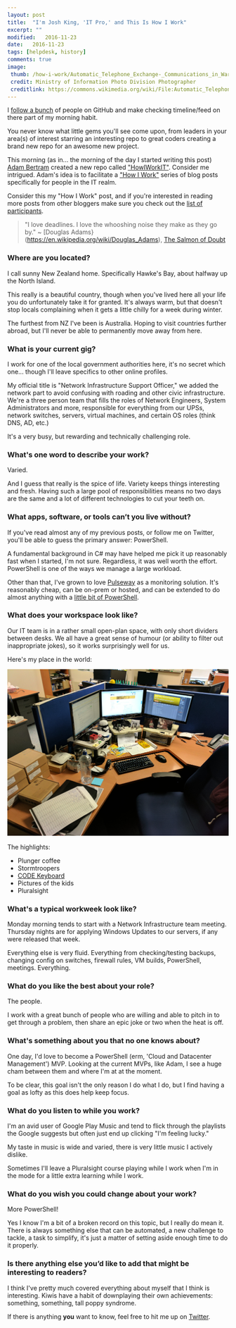 ```yaml
---
layout: post
title:  "I'm Josh King, 'IT Pro,' and This Is How I Work"
excerpt: ""
modified:   2016-11-23
date:   2016-11-23
tags: [helpdesk, history]
comments: true
image:
 thumb: /how-i-work/Automatic_Telephone_Exchange-_Communications_in_Wartime,_London,_England,_UK,_1945_D23695.jpg
 credit: Ministry of Information Photo Division Photographer
 creditlink: https://commons.wikimedia.org/wiki/File:Automatic_Telephone_Exchange-_Communications_in_Wartime,_London,_England,_UK,_1945_D23695.jpg
---
```


I [follow a bunch](https://github.com/Windos?tab=following) of people on GitHub and make checking timeline/feed on there part of my morning habit.

You never know what little gems you'll see come upon, from leaders in your area(s) of interest starring an interesting repo to great coders creating a brand new repo for an awesome new project.

This morning (as in... the morning of the day I started writing this post) [Adam Bertram](https://twitter.com/adbertram) created a new repo called ["HowIWorkIT"](https://github.com/adbertram/HowIWorkIT). Consider me intrigued. Adam's idea is to facilitate a ["How I Work"](http://lifehacker.com/tag/how-i-work) series of blog posts specifically for people in the IT realm.

Consider this my "How I Work" post, and if you're interested in reading more posts from other bloggers make sure you check out the [list of participants](https://github.com/adbertram/HowIWorkIT/blob/master/ThisIsHowIWork.md).

> "I love deadlines. I love the whooshing noise they make as they go by."
> ~ [Douglas Adams}(https://en.wikipedia.org/wiki/Douglas_Adams), [The Salmon of Doubt](https://en.wikipedia.org/wiki/The_Salmon_of_Doubt)

### Where are you located?

I call sunny New Zealand home. Specifically Hawke's Bay, about halfway up the North Island.

This really is a beautiful country, though when you've lived here all your life you do unfortunately take it for granted. It's always warm, but that doesn't stop locals complaining when it gets a little chilly for a week during winter.

The furthest from NZ I've been is Australia. Hoping to visit countries further abroad, but I'll never be able to permanently move away from here.

### What is your current gig?

I work for one of the local government authorities here, it's no secret which one... though I'll leave specifics to other online profiles.

My official title is "Network Infrastructure Support Officer," we added the network part to avoid confusing with roading and other civic infrastructure. We're a three person team that fills the roles of Network Engineers, System Administrators and more, responsible for everything from our UPSs, network switches, servers, virtual machines, and certain OS roles (think DNS, AD, etc.)

It's a very busy, but rewarding and technically challenging role.

### What's one word to describe your work?

Varied.

And I guess that really is the spice of life. Variety keeps things interesting and fresh. Having such a large pool of responsibilities means no two days are the same and a lot of different technologies to cut your teeth on.

### What apps, software, or tools can’t you live without?

If you've read almost any of my previous posts, or follow me on Twitter, you'll be able to guess the primary answer: PowerShell.

A fundamental background in C# may have helped me pick it up reasonably fast when I started, I'm not sure. Regardless, it was well worth the effort. PowerShell is one of the ways we manage a large workload.

Other than that, I've grown to love [Pulseway](https://www.pulseway.com/) as a monitoring solution. It's reasonably cheap, can be on-prem or hosted, and can be extended to do almost anything with a [little bit of PowerShell](http://king.geek.nz/2015/06/30/pulseway-all-the-alerts/).

### What does your workspace look like?

Our IT team is in a rather small open-plan space, with only short dividers between desks. We all have a great sense of humour (or ability to filter out inappropriate jokes), so it works surprisingly well for us.

Here's my place in the world:

![My Desk](/images/how-i-work/theoffice.png)

The highlights:

* Plunger coffee
* Stormtroopers
* [CODE Keyboard](https://codekeyboards.com/)
* Pictures of the kids
* Pluralsight

### What's a typical workweek look like?

Monday morning tends to start with a Network Infrastructure team meeting. Thursday nights are for applying Windows Updates to our servers, if any were released that week.

Everything else is very fluid. Everything from checking/testing backups, changing config on switches, firewall rules, VM builds, PowerShell, meetings. Everything.

### What do you like the best about your role?

The people.

I work with a great bunch of people who are willing and able to pitch in to get through a problem, then share an epic joke or two when the heat is off.

### What's something about you that no one knows about?

One day, I'd love to become a PowerShell (erm, 'Cloud and Datacenter Management') MVP. Looking at the current MVPs, like Adam, I see a huge cham between them and where I'm at at the moment.

To be clear, this goal isn't the only reason I do what I do, but I find having a goal as lofty as this does help keep focus.

### What do you listen to while you work?

I'm an avid user of Google Play Music and tend to flick through the playlists the Google suggests but often just end up clicking "I'm feeling lucky."

My taste in music is wide and varied, there is very little music I actively dislike.

Sometimes I'll leave a Pluralsight course playing while I work when I'm in the mode for a little extra learning while I work.

### What do you wish you could change about your work?

More PowerShell!

Yes I know I'm a bit of a broken record on this topic, but I really do mean it. There is always something else that can be automated, a new challenge to tackle, a task to simplify, it's just a matter of setting aside enough time to do it properly.

### Is there anything else you’d like to add that might be interesting to readers?

I think I've pretty much covered everything about myself that I think is interesting. Kiwis have a habit of downplaying their own achievements: something, something, tall poppy syndrome.

If there is anything **you** want to know, feel free to hit me up on [Twitter](https://twitter.com/WindosNZ).
